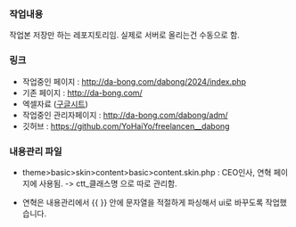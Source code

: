 ### 작업내용

작업본 저장만 하는 레포지토리임. 실제로 서버로 올리는건 수동으로 함.

### 링크

- 작업중인 페이지 : http://da-bong.com/dabong/2024/index.php
- 기존 페이지 : http://da-bong.com/
- 엑셀자료 ([구글시트](https://docs.google.com/spreadsheets/d/1PAkG4SmaGGU9PU3spmGWQX7mXE8r-BjZk74BKfVe8K0/edit?gid=1658128449#gid=1658128449))
- 작업중인 관리자페이지 : http://da-bong.com/dabong/adm/
- 깃허브 : https://github.com/YoHaiYo/freelancen__dabong

### 내용관리 파일

- theme>basic>skin>content>basic>content.skin.php : CEO인사, 연혁 페이지에 사용됨.
  -> ctt\_클래스명 으로 따로 관리함.

* 연혁은 내용관리에서 {{ }} 안에 문자열을 적절하게 파싱해서 ui로 바꾸도록 작업했습니다.
